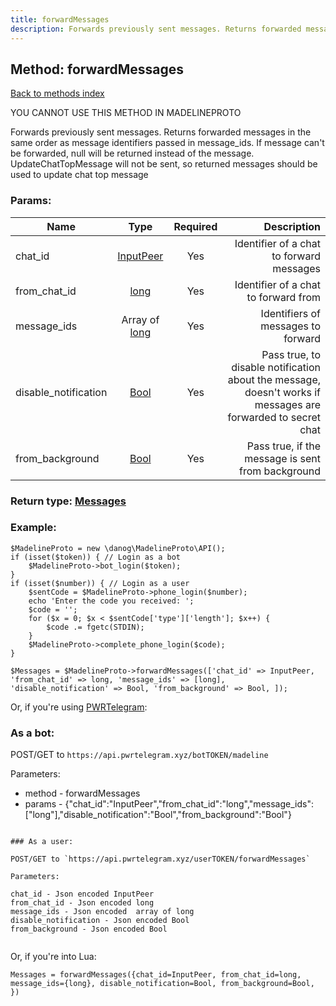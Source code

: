 ```yaml
---
title: forwardMessages
description: Forwards previously sent messages. Returns forwarded messages in the same order as message identifiers passed in message_ids. If message can't be forwarded, null will be returned instead of the message. UpdateChatTopMessage will not be sent, so returned messages should be used to update chat top message
---
```

## Method: forwardMessages  
[Back to methods index](index.md)


YOU CANNOT USE THIS METHOD IN MADELINEPROTO


Forwards previously sent messages. Returns forwarded messages in the same order as message identifiers passed in message_ids. If message can't be forwarded, null will be returned instead of the message. UpdateChatTopMessage will not be sent, so returned messages should be used to update chat top message

### Params:

| Name     |    Type       | Required | Description |
|----------|:-------------:|:--------:|------------:|
|chat\_id|[InputPeer](../types/InputPeer.md) | Yes|Identifier of a chat to forward messages|
|from\_chat\_id|[long](../types/long.md) | Yes|Identifier of a chat to forward from|
|message\_ids|Array of [long](../types/long.md) | Yes|Identifiers of messages to forward|
|disable\_notification|[Bool](../types/Bool.md) | Yes|Pass true, to disable notification about the message, doesn't works if messages are forwarded to secret chat|
|from\_background|[Bool](../types/Bool.md) | Yes|Pass true, if the message is sent from background|


### Return type: [Messages](../types/Messages.md)

### Example:


```
$MadelineProto = new \danog\MadelineProto\API();
if (isset($token)) { // Login as a bot
    $MadelineProto->bot_login($token);
}
if (isset($number)) { // Login as a user
    $sentCode = $MadelineProto->phone_login($number);
    echo 'Enter the code you received: ';
    $code = '';
    for ($x = 0; $x < $sentCode['type']['length']; $x++) {
        $code .= fgetc(STDIN);
    }
    $MadelineProto->complete_phone_login($code);
}

$Messages = $MadelineProto->forwardMessages(['chat_id' => InputPeer, 'from_chat_id' => long, 'message_ids' => [long], 'disable_notification' => Bool, 'from_background' => Bool, ]);
```

Or, if you're using [PWRTelegram](https://pwrtelegram.xyz):

### As a bot:

POST/GET to `https://api.pwrtelegram.xyz/botTOKEN/madeline`

Parameters:

* method - forwardMessages
* params - {"chat_id":"InputPeer","from_chat_id":"long","message_ids":["long"],"disable_notification":"Bool","from_background":"Bool"}

```

### As a user:

POST/GET to `https://api.pwrtelegram.xyz/userTOKEN/forwardMessages`

Parameters:

chat_id - Json encoded InputPeer
from_chat_id - Json encoded long
message_ids - Json encoded  array of long
disable_notification - Json encoded Bool
from_background - Json encoded Bool


```

Or, if you're into Lua:

```
Messages = forwardMessages({chat_id=InputPeer, from_chat_id=long, message_ids={long}, disable_notification=Bool, from_background=Bool, })
```

